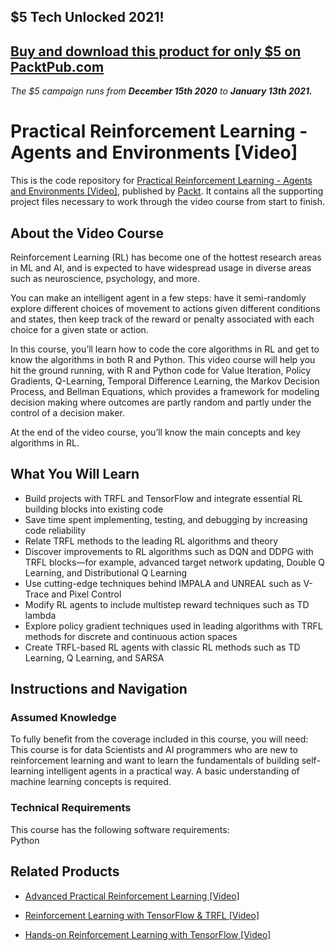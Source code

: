 ## $5 Tech Unlocked 2021!
[Buy and download this product for only $5 on PacktPub.com](https://www.packtpub.com/)
-----
*The $5 campaign         runs from __December 15th 2020__ to __January 13th 2021.__*

# Practical Reinforcement Learning - Agents and Environments [Video]
This is the code repository for [Practical Reinforcement Learning - Agents and Environments [Video]](https://www.packtpub.com/big-data-and-business-intelligence/practical-reinforcement-learning-agents-and-environments-video?utm_source=github&utm_medium=repository&utm_campaign=9781787129344), published by [Packt](https://www.packtpub.com/?utm_source=github). It contains all the supporting project files necessary to work through the video course from start to finish.
## About the Video Course
Reinforcement Learning (RL) has become one of the hottest research areas in ML and AI, and is expected to have widespread usage in diverse areas such as neuroscience, psychology, and more.

You can make an intelligent agent in a few steps: have it semi-randomly explore different choices of movement to actions given different conditions and states, then keep track of the reward or penalty associated with each choice for a given state or action.

In this course, you’ll learn how to code the core algorithms in RL and get to know the algorithms in both R and Python. This video course will help you hit the ground running, with R and Python code for Value Iteration, Policy Gradients, Q-Learning, Temporal Difference Learning, the Markov Decision Process, and Bellman Equations, which provides a framework for modeling decision making where outcomes are partly random and partly under the control of a decision maker.

At the end of the video course, you’ll know the main concepts and key algorithms in RL.

<H2>What You Will Learn</H2>
<DIV class=book-info-will-learn-text>
<UL>
<LI>Build projects with TRFL and TensorFlow and integrate essential RL building blocks into existing code 
<LI>Save time spent implementing, testing, and debugging by increasing code reliability 
<LI>Relate TRFL methods to the leading RL algorithms and theory 
<LI>Discover improvements to RL algorithms such as DQN and DDPG with TRFL blocks—for example, advanced target network updating, Double Q Learning, and Distributional Q Learning 
<LI>Use cutting-edge techniques behind IMPALA and UNREAL such as V-Trace and Pixel Control 
<LI>Modify RL agents to include multistep reward techniques such as TD lambda 
<LI>Explore policy gradient techniques used in leading algorithms with TRFL methods for discrete and continuous action spaces 
<LI>Create TRFL-based RL agents with classic RL methods such as TD Learning, Q Learning, and SARSA </LI></UL></DIV>

## Instructions and Navigation
### Assumed Knowledge
To fully benefit from the coverage included in this course, you will need:<br/>
This course is for data Scientists and AI programmers who are new to reinforcement learning and want to learn the fundamentals of building self-learning intelligent agents in a practical way. A basic understanding of machine learning concepts is required.
### Technical Requirements
This course has the following software requirements:<br/>
Python

## Related Products
* [Advanced Practical Reinforcement Learning [Video]](https://www.packtpub.com/big-data-and-business-intelligence/advanced-practical-reinforcement-learning-video?utm_source=github&utm_medium=repository&utm_campaign=9781788833264)

* [Reinforcement Learning with TensorFlow & TRFL [Video]](https://www.packtpub.com/big-data-and-business-intelligence/reinforcement-learning-tensorflow-trfl-video?utm_source=github&utm_medium=repository&utm_campaign=9781789950748)

* [Hands-on Reinforcement Learning with TensorFlow [Video]](https://www.packtpub.com/application-development/hands-reinforcement-learning-tensorflow-video?utm_source=github&utm_medium=repository&utm_campaign=9781788995368)

